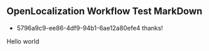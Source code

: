 ## OpenLocalization Workflow Test MarkDown
* 5796a9c9-ee86-4df9-94b1-6ae12a80efe4 
thanks!

Hello world